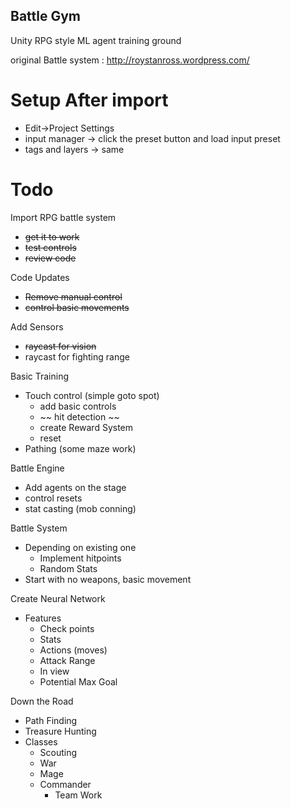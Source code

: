 ## Battle Gym
Unity RPG style ML agent training ground

original Battle system : http://roystanross.wordpress.com/

# Setup After import

- Edit->Project Settings
- input manager -> click the preset button and load input preset
- tags and layers -> same


# Todo

Import RPG battle system
- ~~get it to work~~
- ~~test controls~~
- ~~review code~~

Code Updates
- ~~Remove manual control~~
- ~~control basic movements~~
       
Add Sensors
- ~~raycast for vision~~
- raycast for fighting range

Basic Training
- Touch control (simple goto spot)
    - add basic controls
    - ~~ hit detection ~~
    - create Reward System
    - reset
- Pathing (some maze work)

Battle Engine
- Add agents on the stage
- control resets 
- stat casting (mob conning)

Battle System
- Depending on existing one
    - Implement hitpoints
    - Random Stats
- Start with no weapons, basic movement

Create Neural Network
- Features
    - Check points
    - Stats
    - Actions (moves)
    - Attack Range
    - In view
    - Potential Max Goal

Down the Road
- Path Finding
- Treasure Hunting
- Classes
    - Scouting
    - War
    - Mage
    - Commander
        - Team Work

